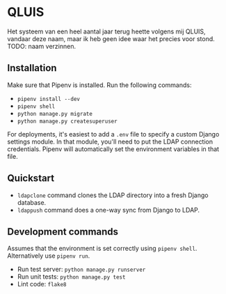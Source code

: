 # QLUIS

Het systeem van een heel aantal jaar terug heette volgens mij QLUIS, vandaar
deze naam, maar ik
heb geen idee waar het precies voor stond. TODO: naam verzinnen.

## Installation

Make sure that Pipenv is installed. Run the following commands:

* `pipenv install --dev`
* `pipenv shell`
* `python manage.py migrate`
* `python manage.py createsuperuser`

For deployments, it's easiest to add a `.env` file to specify a custom Django
settings module. In that module, you'll need to put the LDAP connection
credentials. Pipenv will automatically set the environment variables in that
file.

## Quickstart

* `ldapclone` command clones the LDAP directory into a fresh Django database.
* `ldappush` command does a one-way sync from Django to LDAP.

## Development commands

Assumes that the environment is set correctly using `pipenv shell`.
Alternatively use `pipenv run`.

* Run test server: `python manage.py runserver`
* Run unit tests: `python manage.py test`
* Lint code: `flake8`
